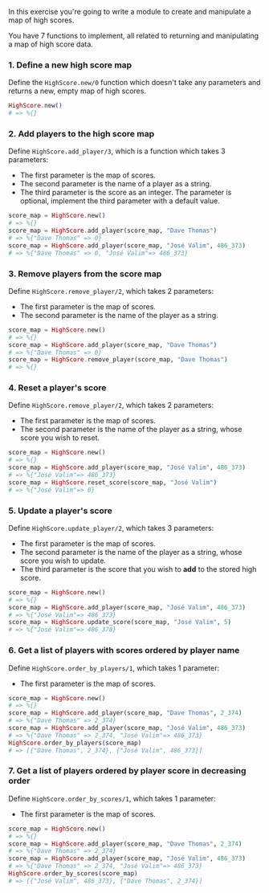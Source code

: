 In this exercise you're going to write a module to create and manipulate a map of high scores.

You have 7 functions to implement, all related to returning and manipulating a map of high score data.

### 1. Define a new high score map

Define the `HighScore.new/0` function which doesn't take any parameters and returns a new, empty map of high scores.

```elixir
HighScore.new()
# => %{}
```

### 2. Add players to the high score map

Define `HighScore.add_player/3`, which is a function which takes 3 parameters:

- The first parameter is the map of scores.
- The second parameter is the name of a player as a string.
- The third parameter is the score as an integer. The parameter is optional, implement the third parameter with a default value.

```elixir
score_map = HighScore.new()
# => %{}
score_map = HighScore.add_player(score_map, "Dave Thomas")
# => %{"Dave Thomas" => 0}
score_map = HighScore.add_player(score_map, "José Valim", 486_373)
# => %{"Dave Thomas" => 0, "José Valim"=> 486_373}
```

### 3. Remove players from the score map

Define `HighScore.remove_player/2`, which takes 2 parameters:

- The first parameter is the map of scores.
- The second parameter is the name of the player as a string.

```elixir
score_map = HighScore.new()
# => %{}
score_map = HighScore.add_player(score_map, "Dave Thomas")
# => %{"Dave Thomas" => 0}
score_map = HighScore.remove_player(score_map, "Dave Thomas")
# => %{}
```

### 4. Reset a player's score

Define `HighScore.remove_player/2`, which takes 2 parameters:

- The first parameter is the map of scores.
- The second parameter is the name of the player as a string, whose score you wish to reset.

```elixir
score_map = HighScore.new()
# => %{}
score_map = HighScore.add_player(score_map, "José Valim", 486_373)
# => %{"José Valim"=> 486_373}
score_map = HighScore.reset_score(score_map, "José Valim")
# => %{"José Valim"=> 0}
```

### 5. Update a player's score

Define `HighScore.update_player/2`, which takes 3 parameters:

- The first parameter is the map of scores.
- The second parameter is the name of the player as a string, whose score you wish to update.
- The third parameter is the score that you wish to **add** to the stored high score.

```elixir
score_map = HighScore.new()
# => %{}
score_map = HighScore.add_player(score_map, "José Valim", 486_373)
# => %{"José Valim"=> 486_373}
score_map = HighScore.update_score(score_map, "José Valim", 5)
# => %{"José Valim"=> 486_378}
```

### 6. Get a list of players with scores ordered by player name

Define `HighScore.order_by_players/1`, which takes 1 parameter:

- The first parameter is the map of scores.

```elixir
score_map = HighScore.new()
# => %{}
score_map = HighScore.add_player(score_map, "Dave Thomas", 2_374)
# => %{"Dave Thomas" => 2_374}
score_map = HighScore.add_player(score_map, "José Valim", 486_373)
# => %{"Dave Thomas" => 2_374, "José Valim"=> 486_373}
HighScore.order_by_players(score_map)
# => [{"Dave Thomas", 2_374}, {"José Valim", 486_373}]
```

### 7. Get a list of players ordered by player score in decreasing order

Define `HighScore.order_by_scores/1`, which takes 1 parameter:

- The first parameter is the map of scores.

```elixir
score_map = HighScore.new()
# => %{}
score_map = HighScore.add_player(score_map, "Dave Thomas", 2_374)
# => %{"Dave Thomas" => 2_374}
score_map = HighScore.add_player(score_map, "José Valim", 486_373)
# => %{"Dave Thomas" => 2_374, "José Valim"=> 486_373}
HighScore.order_by_scores(score_map)
# => [{"José Valim", 486_373}, {"Dave Thomas", 2_374}]
```
